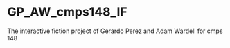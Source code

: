 GP_AW_cmps148_IF
================

The interactive fiction project of Gerardo Perez and Adam Wardell for cmps 148